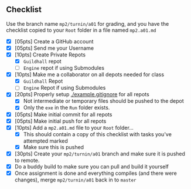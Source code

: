 ## Checklist
Use the branch name `mp2/turnin/a01` for grading, and you have the checklist copied to your `Root` folder in a file named `mp2.a01.md`

- [x] [05pts] Create a GitHub account 
- [x] [05pts] Send me your Username
- [x] [10pts] Create Private Repots
    - [x] `Guildhall` repot
    - [ ] `Engine` repot if using Submodules
- [x] [10pts] Make me a collaborator on all depots needed for class
    - [x] `Guildhall` Repot
    - [ ] `Engine` Repot if using Submodules
- [x] [20pts] Properly setup [./example.gitignore](`.gitignore`) for all repots
    - [x] Not intermediate or temporary files should be pushed to the depot
    - [x] Only the `exe` in the `Run` folder exists. 
- [x] [05pts] Make initial commit for all repots
- [x] [05pts] Make initial push for all repots
- [x] [10pts] Add a `mp2.a01.md` file to your `Root` folder...
    - [x] This should contain a copy of this checklist with tasks you've attempted marked
    - [x] Make sure this is pushed
- [x] [30pts] Create your `mp2/turnin/a01` branch and make sure it is pushed to remote.
- [x] Do a buddy build to make sure you can pull and build it yourself
- [x] Once assignment is done and everything compiles (and there were changes), merge `mp2/turnin/a01` back in to `master`
